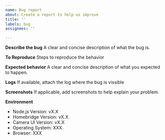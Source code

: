 ```yaml
---
name: Bug report
about: Create a report to help us improve
title: ''
labels: bug
assignees: ''

---
```


**Describe the bug**
A clear and concise description of what the bug is.

**To Reproduce**
Steps to reproduce the behavior

**Expected behavior**
A clear and concise description of what you expected to happen.

**Logs**
If available, attach the log where the bug is vissible

**Screenshots**
If applicable, add screenshots to help explain your problem.

**Environment**
- Node.js Version: vX.X
- Homebridge Version: vX.X
- Camera UI Version: vX.X
- Operating System: XXX
- Browser: XXX
